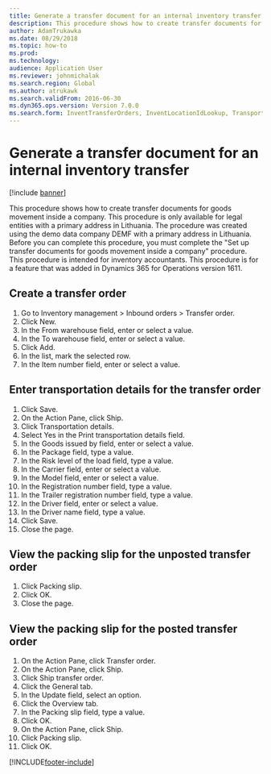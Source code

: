 ```yaml
---
title: Generate a transfer document for an internal inventory transfer
description: This procedure shows how to create transfer documents for goods movement inside a company.
author: AdamTrukawka
ms.date: 08/29/2018
ms.topic: how-to
ms.prod: 
ms.technology: 
audience: Application User
ms.reviewer: johnmichalak
ms.search.region: Global
ms.author: atrukawk
ms.search.validFrom: 2016-06-30
ms.dyn365.ops.version: Version 7.0.0
ms.search.form: InventTransferOrders, InventLocationIdLookup, TransportationDocument, HcmWorkerLookUp, SrsReportViewerForm, InventTransferParmShip
---
```

# Generate a transfer document for an internal inventory transfer

[!include [banner](../../includes/banner.md)]

This procedure shows how to create transfer documents for goods movement inside a company. This procedure is only available for legal entities with a primary address in Lithuania. 
The procedure was created using the demo data company DEMF with a primary address in Lithuania. Before you can complete this procedure, you must complete the "Set up transfer documents for goods movement inside a company" procedure. 
This procedure is intended for inventory accountants. This procedure is for a feature that was added in Dynamics 365 for Operations version 1611.


## Create a transfer order
1. Go to Inventory management > Inbound orders > Transfer order.
2. Click New.
3. In the From warehouse field, enter or select a value.
4. In the To warehouse field, enter or select a value.
5. Click Add.
6. In the list, mark the selected row.
7. In the Item number field, enter or select a value.

## Enter transportation details for the transfer order
1. Click Save.
2. On the Action Pane, click Ship.
3. Click Transportation details.
4. Select Yes in the Print transportation details field.
5. In the Goods issued by field, enter or select a value.
6. In the Package field, type a value.
7. In the Risk level of the load field, type a value.
8. In the Carrier field, enter or select a value.
9. In the Model field, enter or select a value.
10. In the Registration number field, type a value.
11. In the Trailer registration number field, type a value.
12. In the Driver field, enter or select a value.
13. In the Driver name field, type a value.
14. Click Save.
15. Close the page.

## View the packing slip for the unposted transfer order
1. Click Packing slip.
2. Click OK.
3. Close the page.

## View the packing slip for the posted transfer order
1. On the Action Pane, click Transfer order.
2. On the Action Pane, click Ship.
3. Click Ship transfer order.
4. Click the General tab.
5. In the Update field, select an option.
6. Click the Overview tab.
7. In the Packing slip field, type a value.
8. Click OK.
9. On the Action Pane, click Ship.
10. Click Packing slip.
11. Click OK.



[!INCLUDE[footer-include](../../../includes/footer-banner.md)]
